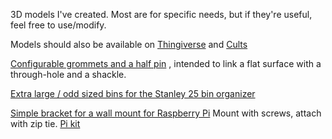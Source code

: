 3D models I've created. Most are for specific needs, but if they're useful, feel free to use/modify.

Models should also be available on [Thingiverse](https://www.thingiverse.com/el_spectre/designs) and [Cults](https://cults3d.com/en/users/elspectre/3D-models)

[Configurable grommets and a half pin](grommet-and-pin) , intended to link a flat surface with a through-hole and a shackle.

[Extra large / odd sized bins for the Stanley 25 bin organizer](stanley-bins-extra-large)

[Simple bracket for a wall mount for Raspberry Pi](simple-pi-bracket) Mount with screws, attach with zip tie. [Pi kit](https://www.amazon.com/gp/product/B0B3M2HKN6)